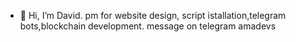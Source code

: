 - 👋 Hi, I’m David.
pm for website design, script istallation,telegram bots,blockchain development.
message on telegram amadevs

<!---
uchedavid-16/uchedavid-16 is a ✨ special ✨ repository because its `README.md` (this file) appears on your GitHub profile.
You can click the Preview link to take a look at your changes.
--->
